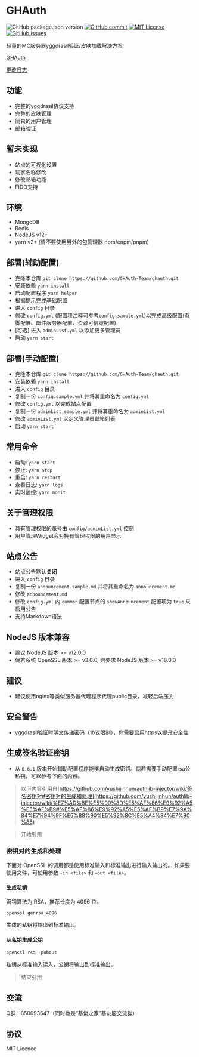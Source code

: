 GHAuth
========

![GitHub package.json version](https://img.shields.io/github/package-json/v/daidr/ghauth?style=flat-square)
[![GitHub commit](https://img.shields.io/github/last-commit/daidr/ghauth?style=flat-square)](https://github.com/daidr/ghauth/commit/master)
[![MIT License](https://img.shields.io/badge/license-MIT-yellowgreen.svg?style=flat-square)](https://github.com/daidr/ghauth/blob/master/LICENSE)
[![GitHub issues](https://img.shields.io/github/issues/daidr/ghauth?style=flat-square)](https://github.com/daidr/ghauth/issues)

轻量的MC服务器yggdrasil验证/皮肤加载解决方案

[GHAuth](https://auth.daidr.me)

[更改日志](/CHANGELOG.md)

## 功能
* 完整的yggdrasil协议支持
* 完整的皮肤管理
* 简易的用户管理
* 邮箱验证

## 暂未实现
* 站点的可视化设置
* 玩家名称修改
* 修改邮箱功能
* FIDO支持

## 环境
* MongoDB
* Redis
* NodeJS v12+
* yarn v2+ (请不要使用另外的包管理器 npm/cnpm/pnpm)

## 部署(辅助配置)
* 克隆本仓库 `git clone https://github.com/GHAuth-Team/ghauth.git`
* 安装依赖 `yarn install`
* 启动配置程序 `yarn helper`
* 根据提示完成基础配置
* 进入 `config` 目录
* 修改 `config.yml` (配置项注释可参考`config.sample.yml`)以完成高级配置(页脚配置、邮件服务器配置、资源可信域配置)
* [可选] 进入 `adminList.yml` 以添加更多管理员
* 启动 `yarn start`

## 部署(手动配置)
* 克隆本仓库 `git clone https://github.com/GHAuth-Team/ghauth.git`
* 安装依赖 `yarn install`
* 进入 `config` 目录
* 复制一份 `config.sample.yml` 并将其重命名为 `config.yml`
* 修改 `config.yml` 以完成站点配置
* 复制一份 `adminList.sample.yml` 并将其重命名为 `adminList.yml`
* 修改 `adminList.yml` 以定义管理员邮箱列表
* 启动 `yarn start`

## 常用命令
* 启动: `yarn start`
* 停止: `yarn stop`
* 重启: `yarn restart`
* 查看日志: `yarn logs`
* 实时监控: `yarn monit`

## 关于管理权限
* 具有管理权限的账号由 `config/adminList.yml` 控制
* 用户管理Widget会对拥有管理权限的用户显示

## 站点公告
* 站点公告默认**关闭**
* 进入 `config` 目录
* 复制一份 `announcement.sample.md` 并将其重命名为 `announcement.md`
* 修改 `announcement.md`
* 修改 `config.yml` 内 `common` 配置节点的 `showAnnouncement` 配置项为 `true` 来启用公告
* 支持Markdown语法

## NodeJS 版本兼容
* 建议 NodeJS 版本 >= v12.0.0
* 倘若系统 OpenSSL 版本 >= v3.0.0, 则要求 NodeJS 版本 >= v18.0.0

## 建议
* 建议使用nginx等类似服务器代理程序代理public目录，减轻后端压力

## 安全警告
* yggdrasil验证时明文传递密码（协议限制），你需要启用https以提升安全性

## 生成签名验证密钥
* 从 `0.6.1` 版本开始辅助配置程序能够自动生成密钥。倘若需要手动配置rsa公私钥，可以参考下面的内容。

> 以下内容引用自[https://github.com/yushijinhun/authlib-injector/wiki/签名密钥对#密钥对的生成和处理](https://github.com/yushijinhun/authlib-injector/wiki/%E7%AD%BE%E5%90%8D%E5%AF%86%E9%92%A5%E5%AF%B9#%E5%AF%86%E9%92%A5%E5%AF%B9%E7%9A%84%E7%94%9F%E6%88%90%E5%92%8C%E5%A4%84%E7%90%86)

> 开始引用

### 密钥对的生成和处理

下面对 OpenSSL 的调用都是使用标准输入和标准输出进行输入输出的。
如果要使用文件，可使用参数 `-in <file>` 和 `-out <file>`。

#### 生成私钥
密钥算法为 RSA，推荐长度为 4096 位。

```
openssl genrsa 4096
```

生成的私钥将输出到标准输出。

#### 从私钥生成公钥
```
openssl rsa -pubout
```

私钥从标准输入读入，公钥将输出到标准输出。

> 结束引用

## 交流
Q群：850093647（同时也是“基佬之家”基友服交流群）

## 协议
MIT Licence
